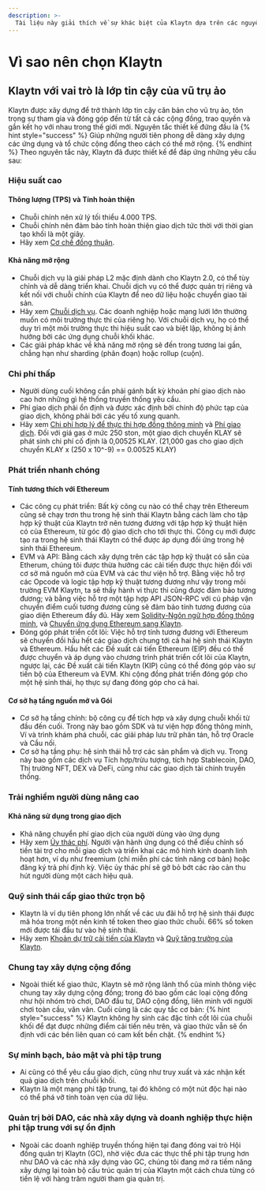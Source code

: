 ```yaml
---
description: >-
  Tài liệu này giải thích về sự khác biệt của Klaytn dựa trên các nguyên tắc thiết kế chủ đạo của nó.
---
```


# Vì sao nên chọn Klaytn <a id="why-klaytn"></a>

## Klaytn với vai trò là lớp tin cậy của vũ trụ ảo <a id="klaytn-as-a-trust-layer-of-metaverse"></a>
Klaytn được xây dựng để trở thành lớp tin cậy căn bản cho vũ trụ ảo, tôn trọng sự tham gia và đóng góp đến từ tất cả các cộng đồng, trao quyền và gắn kết họ với nhau trong thế giới mới. Nguyên tắc thiết kế đứng đầu là
{% hint style="success" %}
Giúp những người tiên phong dễ dàng xây dựng các ứng dụng và tổ chức cộng đồng theo cách có thể mở rộng.
{% endhint %}
Theo nguyên tắc này, Klaytn đã được thiết kế để đáp ứng những yêu cầu sau:
### Hiệu suất cao <a id="high-performance"></a>
#### Thông lượng (TPS) và Tính hoàn thiện <a id="throughput-and-finality"></a>
- Chuỗi chính nên xử lý tối thiểu 4.000 TPS.
- Chuỗi chính nên đảm bảo tính hoàn thiện giao dịch tức thời với thời gian tạo khối là một giây.
- Hãy xem [Cơ chế đồng thuận][].
#### Khả năng mở rộng <a id="scalability"></a>
- Chuỗi dịch vụ là giải pháp L2 mặc định dành cho Klaytn 2.0, có thể tùy chỉnh và dễ dàng triển khai. Chuỗi dịch vụ có thể được quản trị riêng và kết nối với chuỗi chính của Klaytn để neo dữ liệu hoặc chuyển giao tài sản.
- Hãy xem [Chuỗi dịch vụ][]. Các doanh nghiệp hoặc mạng lưới lớn thường muốn có môi trường thực thi của riêng họ. Với chuỗi dịch vụ, họ có thể duy trì một môi trường thực thi hiệu suất cao và biệt lập, không bị ảnh hưởng bởi các ứng dụng chuỗi khối khác.
- Các giải pháp khác về khả năng mở rộng sẽ đến trong tương lai gần, chẳng hạn như sharding (phân đoạn) hoặc rollup (cuộn).
### Chi phí thấp  <a id="low-cost"></a>
- Người dùng cuối không cần phải gánh bất kỳ khoản phí giao dịch nào cao hơn những gì hệ thống truyền thống yêu cầu.
- Phí giao dịch phải ổn định và được xác định bởi chính độ phức tạp của giao dịch, không phải bởi các yếu tố xung quanh.
- Hãy xem [Chi phí hợp lý để thực thi hợp đồng thông minh][] và [Phí giao dịch][]. Đối với giá gas ở mức 250 ston, một giao dịch chuyển KLAY sẽ phát sinh chi phí cố định là 0,00525 KLAY. (21,000 gas cho giao dịch chuyển KLAY x (250 x 10^-9) == 0.00525 KLAY)
### Phát triển nhanh chóng <a id="rapid-development"></a>
#### Tính tương thích với Ethereum <a id="ethereum-compatibility"></a>
- Các công cụ phát triển: Bất kỳ công cụ nào có thể chạy trên Ethereum cũng sẽ chạy trơn thu trong hệ sinh thái Klaytn bằng cách làm cho tập hợp kỹ thuật của Klaytn trở nên tương đương với tập hợp kỹ thuật hiện có của Ethereum, từ góc độ giao dịch cho tới thực thi. Công cụ mới được tạo ra trong hệ sinh thái Klaytn có thể được áp dụng đối ứng trong hệ sinh thái Ethereum.
- EVM và API: Bằng cách xây dựng trên các tập hợp kỹ thuật có sẵn của Etherum, chúng tôi được thừa hưởng các cải tiến được thực hiện đối với cơ sở mã nguồn mở của EVM và các thư viện hỗ trợ. Bằng việc hỗ trợ các Opcode và logic tập hợp kỹ thuật tương đương như vậy trong môi trường EVM Klaytn, ta sẽ thấy hành vi thực thi cũng được đảm bảo tương đương; và bằng việc hỗ trợ một tập hợp API JSON-RPC với cú pháp vận chuyển điểm cuối tương đương cũng sẽ đảm bảo tính tương đương của giao diện Ethereum đầy đủ. Hãy xem [Solidity-Ngôn ngữ hợp đồng thông minh][], và [Chuyển ứng dụng Ethereum sang Klaytn][].
- Đóng góp phát triển cốt lõi: Việc hỗ trợ tính tương đương với Ethereum sẽ chuyển đồi hầu hết các giao dịch chung tới cả hai hệ sinh thái Klaytn và Ethereum. Hầu hết các Đề xuất cải tiến Ethereum (EIP) đều có thể được chuyển và áp dụng vào chương trình phát triển cốt lõi của Klaytn, ngược lại, các Đề xuất cải tiến Klaytn (KIP) cũng có thể đóng góp vào sự tiến bộ của Ethereum và EVM. Khi cộng đồng phát triển đóng góp cho một hệ sinh thái, họ thực sự đang đóng góp cho cả hai.
#### Cơ sở hạ tầng nguồn mở và Gói <a id="open-source-infrastructure-and-package"></a>
- Cơ sở hạ tầng chính: bộ công cụ để tích hợp và xây dựng chuỗi khối từ đầu đến cuối. Trong này bao gồm SDK và tư viện hợp đồng thông minh, Ví và trình khám phá chuỗi, các giải pháp lưu trữ phân tán, hỗ trợ Oracle và Cầu nối.
- Cơ sở hạ tầng phụ: hệ sinh thái hỗ trợ các sản phẩm và dịch vụ. Trong này bao gồm các dịch vụ Tích hợp/trừu tượng, tích hợp Stablecoin, DAO, Thị trường NFT, DEX và DeFi, cũng như các giao dịch tài chính truyền thống.
### Trải nghiềm người dùng nâng cao <a id="enhanced-user-experience"></a>
#### Khả năng sử dụng trong giao dịch <a id="usability-in-transaction"></a>
- Khả năng chuyển phí giao dịch của người dùng vào ứng dụng
- Hãy xem [Ủy thác phí][]. Người vận hành ứng dụng có thể điều chỉnh số tiền tài trợ cho mỗi giao dịch và triển khai các mô hình kinh doanh linh hoạt hơn, ví dụ như freemium (chỉ miễn phí các tính năng cơ bản) hoặc đăng ký trả phí định kỳ. Việc ủy thác phí sẽ gỡ bỏ bớt các rào cản thu hút người dùng một cách hiệu quả.
### Quỹ sinh thái cấp giao thức trọn bộ <a id="contribution-reward"></a>
- Klaytn là ví dụ tiên phong lớn nhất về các ưu đãi hỗ trợ hệ sinh thái được mã hóa trong một nền kinh tế token theo giao thức chuỗi. 66% số token mới được tái đầu tư vào hệ sinh thái.
- Hãy xem [Khoản dự trữ cải tiến của Klaytn][] và [Quỹ tăng trưởng của Klaytn][].
### Chung tay xây dựng cộng đồng <a id="community-co-building"></a>
- Ngoài thiết kế giao thức, Klaytn sẽ mở rộng lãnh thổ của mình thông việc chung tay xây dựng cộng đồng; trong đó bao gồm các loại cộng đồng như hội nhóm trò chơi, DAO đầu tư, DAO cộng đồng, liên minh với người chơi toàn cầu, vân vân. Cuối cùng là các quy tắc cơ bản:
{% hint style="success" %}
Klaytn không hy sinh các đặc tính cốt lõi của chuỗi khối để đạt được những điểm cải tiến nêu trên, và giao thức vẫn sẽ ổn định với các bên liên quan có cam kết bền chặt.
{% endhint %}

### Sự minh bạch, bảo mật và phi tập trung <a id="transparency-security-and-decentralization"></a>
- Ai cũng có thể yêu cầu giao dịch, cũng như truy xuất và xác nhận kết quả giao dịch trên chuỗi khối.
- Klaytn là một mạng phi tập trung, tại đó không có một nút độc hại nào có thể phá vỡ tính toàn vẹn của dữ liệu.
### Quản trị bởi DAO, các nhà xây dựng và doanh nghiệp thực hiện phi tập trung với sự ổn định <a id="governance-by-trusted-entities"></a>
- Ngoài các doanh nghiệp truyền thống hiện tại đang đóng vai trò Hội đồng quản trị Klaytn (GC), nhờ việc đưa các thực thể phi tập trung hơn như DAO và các nhà xây dựng vào GC, chúng tôi đang mở ra tiềm năng xây dựng lại toàn bộ cấu trúc quản trị của Klaytn một cách chưa từng có tiền lệ với hàng trăm người tham gia quản trị.

[Cơ chế đồng thuận]: design/consensus-mechanism.md
[Chi phí hợp lý để thực thi hợp đồng thông minh]: design/computation/klaytn-smart-contract.md#affordable-smart-contract-execution-cost
[Phí giao dịch]: design/transaction-fees/transaction-fees.md
[Ủy thác phí]: design/transactions/README.md#fee-delegation
[Chuỗi dịch vụ]: scaling-solutions.md#service-chain
[Solidity-Ngôn ngữ hợp đồng thông minh]: ../smart-contract/solidity-smart-contract-language.md
[Chuyển ứng dụng Ethereum sang Klaytn]: ../dapp/tutorials/migrating-ethereum-app-to-klaytn.md
[Khoản dự trữ cải tiến của Klaytn]: design/token-economy.md#klaytn-improvement-reserve
[Quỹ tăng trưởng của Klaytn]: design/token-economy.md#klaytn-growth-fund
